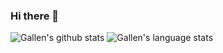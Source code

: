 ### Hi there 👋

![Gallen's github stats](https://github-readme-stats.vercel.app/api?username=gallencalade&show_icons=true&line_height=24&count_private=true&theme=cobalt)
![Gallen's language stats](https://github-readme-stats.vercel.app/api/top-langs/?username=gallencalade&layout=compact&langs_count=8&hide=vim&theme=cobalt)

<!--
[![Readme Card](https://github-readme-stats.vercel.app/api/pin/?username=gallencalade&repo=github-readme-stats)](https://github.com/gallencalade/github-readme-stats)


**gallencalade/gallencalade** is a ✨ _special_ ✨ repository because its `README.md` (this file) appears on your GitHub profile.

Here are some ideas to get you started:

- 🔭 I’m currently working on ...
- 🌱 I’m currently learning ...
- 👯 I’m looking to collaborate on ...
- 🤔 I’m looking for help with ...
- 💬 Ask me about ...
- 📫 How to reach me: ...
- 😄 Pronouns: ...
- ⚡ Fun fact: ...
-->
